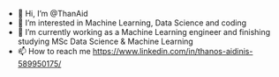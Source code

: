 - 👋 Hi, I’m @ThanAid
- 👀 I’m interested in Machine Learning, Data Science and coding
- 🌱 I’m currently working as a Machine Learning engineer and finishing studying MSc Data Science & Machine Learning
- 📫 How to reach me https://www.linkedin.com/in/thanos-aidinis-589950175/

<!---
ThanAid/ThanAid is a ✨ special ✨ repository because its `README.md` (this file) appears on your GitHub profile.
You can click the Preview link to take a look at your changes.
--->
